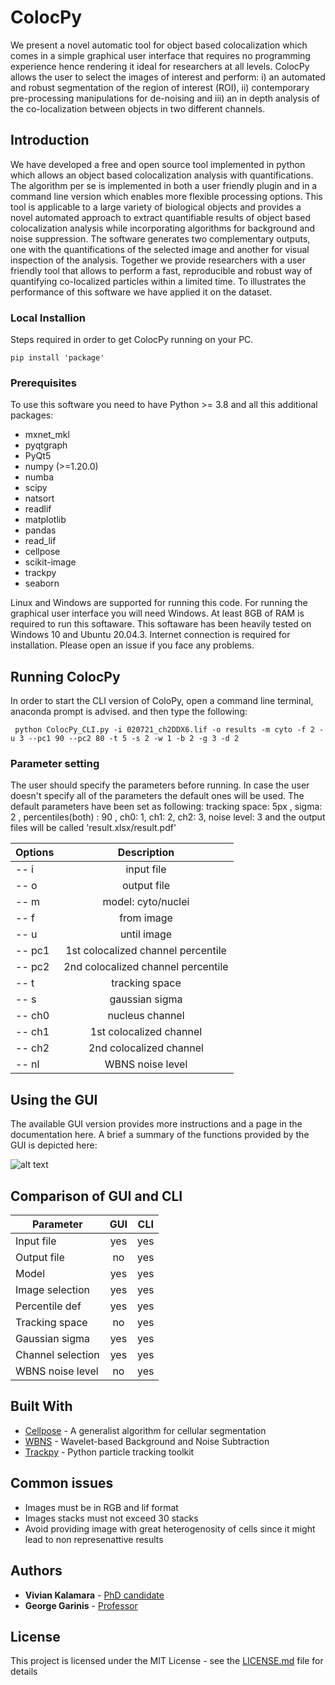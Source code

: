 # ColocPy
We present a novel automatic tool for object based colocalization which comes in a simple graphical user interface that requires no programming experience hence rendering it ideal for researchers at all levels. ColocPy allows the user to select the images of interest and perform: i) an automated and robust segmentation of the region of interest (ROI), ii) contemporary pre-processing manipulations for de-noising  and iii) an in depth analysis of the co-localization between objects in two different channels.  

## Introduction

We have developed a free and open source tool implemented in python which allows an object based colocalization analysis with quantifications. The algorithm per se is implemented in both a user friendly plugin and in a command line version which enables more flexible processing options. This tool is applicable to a large variety of biological objects and provides a novel automated approach to extract quantifiable results of object based colocalization analysis while incorporating algorithms for background and noise suppression. The software generates two complementary outputs, one with the quantifications of the selected image and another for visual inspection of the analysis. Together we provide researchers with a user friendly tool that allows to perform a fast, reproducible and robust way of quantifying co-localized particles within a limited time. To illustrates the performance of this software we have applied it on the dataset. 

### Local Installion 

Steps required in order to get ColocPy running on your PC.


```
pip install 'package'
```


### Prerequisites
 To use this software  you need to have Python >= 3.8 and all this additional packages:

* mxnet_mkl
* pyqtgraph
* PyQt5
* numpy (>=1.20.0)
* numba
* scipy
* natsort
* readlif
* matplotlib
* pandas
* read_lif
* cellpose
* scikit-image
* trackpy
* seaborn


Linux and Windows are supported for running this code. For running the graphical user interface you will need Windows. At least 8GB of RAM is required to run this softaware. This softaware has been heavily tested on Windows 10 and Ubuntu 20.04.3. Internet connection is required for installation. Please open an issue if you face any problems.



## Running ColocPy
In order to start the CLI version of ColoPy, open a command line terminal, anaconda prompt is advised. and then type the following:

```
 python ColocPy_CLI.py -i 020721_ch2DDX6.lif -o results -m cyto -f 2 -u 3 --pc1 90 --pc2 80 -t 5 -s 2 -w 1 -b 2 -g 3 -d 2 
```
### Parameter setting

The user should specify the parameters before running. In case the user doesn't specify all of the parameters the default ones will be used. The default parameters have been set as following: tracking space: 5px , sigma: 2 , percentiles(both) : 90 , ch0: 1, ch1: 2, ch2: 3, noise level: 3 and the output files will be called 'result.xlsx/result.pdf' 

| Options | Description |
| ---| :--------:|
| -- i | input file |
| -- o | output file |
| -- m | model: cyto/nuclei |
| -- f | from image |
| -- u  | until image|
| -- pc1 |1st colocalized channel percentile |
| -- pc2 | 2nd colocalized channel percentile |
| -- t | tracking space |
| -- s  | gaussian sigma |
| -- ch0 | nucleus channel |
| -- ch1 | 1st colocalized channel |
| -- ch2 | 2nd colocalized channel |
| -- nl  |WBNS noise level |
	

## Using the GUI

The available GUI version provides more instructions and a page in the documentation here. A brief a summary of the functions provided by the GUI is depicted here:

![alt text](https://github.com/alexiaales/ll/blob/main/format2.PNG "image")

## Comparison of GUI and CLI 

| Parameter| GUI | CLI|
| ---| :--------:| :--------:|
|Input file | yes | yes |
|Output file | no | yes |
|Model | yes | yes |
|Image selection | yes | yes |  
|Percentile def | yes | yes |
|Tracking space | no | yes |
|Gaussian sigma | yes | yes |
|Channel selection | yes | yes |
|WBNS noise level | no | yes |


## Built With

* [Cellpose](https://github.com/MouseLand/cellpose) - A generalist algorithm for cellular segmentation
* [WBNS](https://github.com/NienhausLabKIT/HuepfelM/tree/master/WBNS/python_script) -  Wavelet-based Background and Noise Subtraction
* [Trackpy](https://github.com/soft-matter/trackpy) - Python particle tracking toolkit

## Common issues
* Images must be in RGB and lif format
* Images stacks must not exceed 30 stacks 
* Avoid providing image with great heterogenosity of cells since it might lead to non represenattive results

## Authors

* **Vivian Kalamara**  - [PhD candidate](https://www.researchgate.net/profile/Vivian-Kalamara)
* **George Garinis**  - [Professor](https://www.researchgate.net/profile/George-Garinis)

## License

This project is licensed under the MIT License - see the [LICENSE.md](LICENSE.md) file for details


